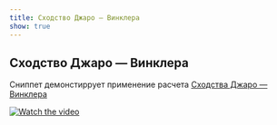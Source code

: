 ```yaml
---
title: Сходство Джаро — Винклера
show: true
---
```


## Сходство Джаро — Винклера

Сниппет демонстиррует применение расчета [Сходства Джаро — Винклера](https://ru.wikipedia.org/wiki/Сходство_Джаро_—_Винклера)

<!-- Open the snippet anchor::link: Открыть сниппет -->

[![Watch the video](https://img.youtube.com/vi/UeULVV1wylU/hqdefault.jpg)](https://youtu.be/UeULVV1wylU)
